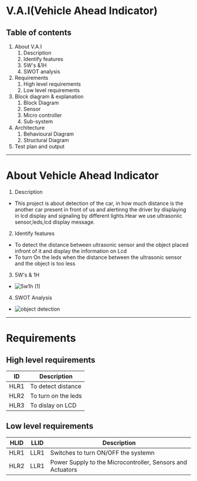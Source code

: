 # V.A.I(Vehicle Ahead Indicator)

## Table of contents
1. About V.A.I
    1. Description
    2. Identify features
    3. 5W's &1H
    4. SWOT analysis 
2. Requirements
    1. High level requirements
    2. Low level requirements
3. Block diagram & explanation
    1. Block Diagram
    2. Sensor
    3. Micro controller 
    4. Sub-system
4. Architecture
    1. Behavioural Diagram
    2. Structural Diagram
5. Test plan and output
----
# About Vehicle Ahead Indicator
1. Description
- This project is about detection of the car, in how much distance is the another car present in front of us and alertinng the driver by displaying in lcd display and signaling by different lights.Hear we use ultrasoniic sensor,leds,lcd display message.
2. Identify features
-  To detect the distance between ultrasonic sensor and the object placed infront of it and display the information on Lcd
-  To turn On the leds when the distance between the ultrasonic sensor and the object is too less
3. 5W's & 1H
- ![5w1h (1)](https://user-images.githubusercontent.com/98830897/156866872-4124e9ae-0e3c-4c38-a19e-3abf2587cb41.png)

4. SWOT Analysis
- ![object detection](https://user-images.githubusercontent.com/98830897/156866909-5f3c4b15-1669-4faa-abba-980ede282c85.png)
---
# Requirements

## High level requirements
|ID|Description |
|---|----------|
|HLR1|To detect distance |
|HLR2|To turn on the leds |
|HLR3|To dislay on LCD|

## Low level requirements
|HLID|LLID|Description|
|----|----|------------|
|HLR1|LLR1|Switches to turn ON/OFF the systemn|
|HLR2|LLR1|Power Supply to the Microcontroller, Sensors and Actuators|
